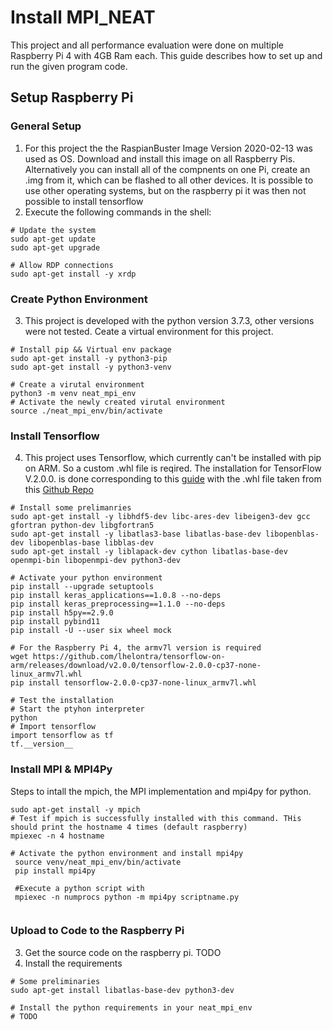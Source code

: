# Install MPI_NEAT
This project and all performance evaluation were done on multiple Raspberry Pi 4 with 4GB Ram each.
This guide describes how to set up and run the given program code.

## Setup Raspberry Pi
### General Setup
1. For this project the the RaspianBuster Image Version 2020-02-13 was used as OS. Download and install this image on all Raspberry Pis. Alternatively you can install all of the compnents on one Pi, create an .img from it, which can be flashed to all other devices. It is possible to use other operating systems, but on the raspberry pi it was then not possible to install tensorflow
2. Execute the following commands in the shell:
```shell script
# Update the system
sudo apt-get update
sudo apt-get upgrade

# Allow RDP connections
sudo apt-get install -y xrdp
```

### Create Python Environment

3. This project is developed with the python version 3.7.3, other versions were not tested. Ceate a virtual environment for this project.
```shell script
# Install pip && Virtual env package
sudo apt-get install -y python3-pip
sudo apt-get install -y python3-venv

# Create a virutal environment
python3 -m venv neat_mpi_env
# Activate the newly created virutal environment
source ./neat_mpi_env/bin/activate
```

### Install Tensorflow

4. This project uses Tensorflow, which currently can't be installed with pip on ARM. So a custom .whl file is reqired. The installation for TensorFlow V.2.0.0. is done corresponding to this [guide](https://github.com/PINTO0309/Tensorflow-bin) with the .whl file taken from this [Github Repo](https://github.com/lhelontra/tensorflow-on-arm/releases/tag/v2.0.0)
```shell script
# Install some prelimanries
sudo apt-get install -y libhdf5-dev libc-ares-dev libeigen3-dev gcc gfortran python-dev libgfortran5
sudo apt-get install -y libatlas3-base libatlas-base-dev libopenblas-dev libopenblas-base libblas-dev
sudo apt-get install -y liblapack-dev cython libatlas-base-dev openmpi-bin libopenmpi-dev python3-dev

# Activate your python environment
pip install --upgrade setuptools
pip install keras_applications==1.0.8 --no-deps
pip install keras_preprocessing==1.1.0 --no-deps
pip install h5py==2.9.0
pip install pybind11
pip install -U --user six wheel mock

# For the Raspberry Pi 4, the armv7l version is required 
wget https://github.com/lhelontra/tensorflow-on-arm/releases/download/v2.0.0/tensorflow-2.0.0-cp37-none-linux_armv7l.whl
pip install tensorflow-2.0.0-cp37-none-linux_armv7l.whl

# Test the installation
# Start the ptyhon interpreter
python
# Import tensorflow
import tensorflow as tf
tf.__version__
```

### Install MPI & MPI4Py
Steps to intall the mpich, the MPI implementation and mpi4py for python.
```shell script
sudo apt-get install -y mpich
# Test if mpich is successfully installed with this command. THis should print the hostname 4 times (default raspberry)
mpiexec -n 4 hostname

# Activate the python environment and install mpi4py
 source venv/neat_mpi_env/bin/activate
 pip install mpi4py
 
 #Execute a python script with
 mpiexec -n numprocs python -m mpi4py scriptname.py
 
```

### Upload to Code to the Raspberry Pi

3. Get the source code on the raspberry pi. TODO
4. Install the requirements 
```shell script
# Some preliminaries
sudo apt-get install libatlas-base-dev python3-dev

# Install the python requirements in your neat_mpi_env
# TODO
```

